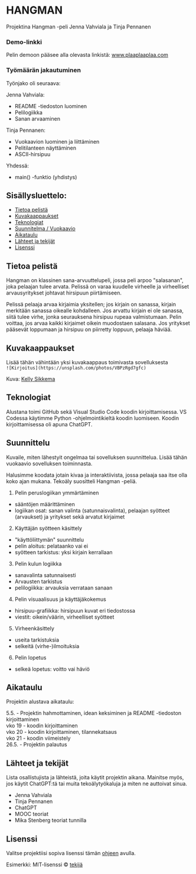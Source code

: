 # HANGMAN
Projektina Hangman -peli
Jenna Vahviala ja Tinja Pennanen

### Demo-linkki
Pelin demoon pääsee alla olevasta linkistä:
www.plaaplaaplaa.com

### Työmäärän jakautuminen
Työnjako oli seuraava:

Jenna Vahviala:
- README -tiedoston luominen
- Pelilogiikka
- Sanan arvaaminen

Tinja Pennanen:
- Vuokaavion luominen ja liittäminen
- Pelitilanteen näyttäminen
- ASCII-hirsipuu

Yhdessä:
- main() -funktio (yhdistys)

## Sisällysluettelo:

- [Tietoa pelistä](#tietoa-pelistä)  
- [Kuvakaappaukset](#kuvakaappaukset)  
- [Teknologiat](#teknologiat)    
- [Suunnitelma / Vuokaavio](#suunnittelu)  
- [Aikataulu](#aikataulu)  
- [Lähteet ja tekijät](#lähteet-ja-tekijät)  
- [Lisenssi](#lisenssi)  

## Tietoa pelistä 
Hangman on klassinen sana-arvuuttelupeli, jossa peli arpoo "salasanan", joka pelaajan tulee arvata. Pelissä on varaa kuudelle virheelle ja virheelliset arvausyritykset johtavat hirsipuun piirtämiseen. 

Pelissä pelaaja arvaa kirjaimia yksitellen; jos kirjain on sanassa, kirjain merkitään sanassa oikealle kohdalleen. Jos arvattu kirjain ei ole sanassa, siitä tulee virhe, jonka seurauksena hirsipuu rupeaa valmistumaan. Pelin voittaa, jos arvaa kaikki kirjaimet oikein muodostaen salasana. Jos yritykset pääsevät loppumaan ja hirsipuu on piirretty loppuun, pelaaja häviää.

## Kuvakaappaukset  
Lisää tähän vähintään yksi kuvakaappaus toimivasta sovelluksesta  
`![Kirjoitus](https://unsplash.com/photos/VBPzRgd7gfc)`

Kuva: [Kelly Sikkema](https://unsplash.com/@kellysikkema)

## Teknologiat
Alustana toimi GitHub sekä Visual Studio Code koodin kirjoittamisessa. VS Codessa käytimme Python -ohjelmointikieltä koodin luomiseen. Koodin kirjoittamisessa oli apuna ChatGPT.

## Suunnittelu
Kuvaile, miten lähestyit ongelmaa tai sovelluksen suunnittelua. Lisää tähän vuokaavio sovelluksen toiminnasta.

Halusimme koodata jotain kivaa ja interaktiivista, jossa pelaaja saa itse olla koko ajan mukana. Tekoäly suositteli Hangman -peliä.

1. Pelin peruslogiikan ymmärtäminen
- sääntöjen määrittäminen
- logiikan osat: sanan valinta (satunnaisvalinta), pelaajan syötteet (arvaukset) ja yritykset sekä arvatut kirjaimet

2. Käyttäjän syötteen käsittely
- "käyttöliittymän" suunnittelu
- pelin aloitus: pelataanko vai ei
- syötteen tarkistus: yksi kirjain kerrallaan

3. Pelin kulun logiikka
- sanavalinta satunnaisesti
- Arvausten tarkistus
- pelilogiikka: arvauksia verrataan sanaan

4. Pelin visuaalisuus ja käyttäjäkokemus
- hirsipuu-grafiikka: hirsipuun kuvat eri tiedostossa
- viestit: oikein/väärin, virheelliset syötteet

5. Virheenkäsittely
- useita tarkistuksia
- selkeitä (virhe-)ilmoituksia

6. Pelin lopetus
- selkeä lopetus: voitto vai häviö

## Aikataulu
Projektin alustava aikataulu:

5.5. - Projektin hahmottaminen, idean keksiminen ja README -tiedoston kirjoittaminen  
vko 19 - koodin kirjoittaminen  
vko 20 - koodin kirjoittaminen, tilannekatsaus  
vko 21 - koodin viimeistely  
26.5. - Projektin palautus

## Lähteet ja tekijät  
Lista osallistujista ja lähteistä, joita käytit projektin aikana. Mainitse myös, jos käytit ChatGPT:tä tai muita tekoälytyökaluja ja miten ne auttoivat sinua.

- Jenna Vahviala
- Tinja Pennanen
- ChatGPT
- MOOC teoriat
- Mika Stenberg teoriat tunnilla

## Lisenssi  
Valitse projektiisi sopiva lisenssi tämän [ohjeen](https://docs.github.com/en/communities/setting-up-your-project-for-healthy-contributions/adding-a-license-to-a-repository) avulla.

Esimerkki: MIT-lisenssi © [tekijä](author.com)